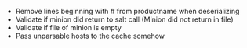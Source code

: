 * Remove lines beginning with # from productname when deserializing
* Validate if minion did return to salt call (Minion did not return in file)
* Validate if file of minion is empty
* Pass unparsable hosts to the cache somehow
